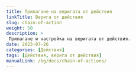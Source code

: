 ```yaml
---
title: Прилагане на веригата от действия
linkTitle: Верига от действия
slug: chain-of-action
weight: 50
description: >
 Прилагане и настройка на веригата от действия.
date: 2023-07-26
categories: [Действия]
tags: [Действия, верига от действия]
manualLink: /bg/docs/chain-of-actions/
---
```

<script>
  window.location.href = "/bg/docs/chain-of-actions/";
</script>
